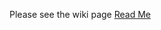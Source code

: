 Please see the wiki page [Read Me](https://github.com/martinhbramwell/Cloud-Fitnesse-Tester/wiki/Read-Me)



